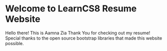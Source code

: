 
# Welcome to LearnCS8 Resume Website

Hello there! This is Aamna Zia Thank You for checking out my resume!
Special thanks to the open source bootstrap libraries that made this website possible. 
